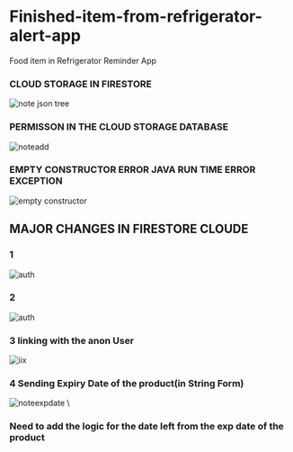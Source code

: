 # Finished-item-from-refrigerator-alert-app
Food item in Refrigerator Reminder App



### CLOUD STORAGE IN FIRESTORE


![note json tree](https://user-images.githubusercontent.com/40432616/94010909-31414580-fdc4-11ea-93b3-67caadfa3f36.PNG)


### PERMISSON IN THE CLOUD STORAGE DATABASE

![noteadd](https://user-images.githubusercontent.com/40432616/94010913-32727280-fdc4-11ea-9c9f-91d565640cf5.PNG)


### EMPTY CONSTRUCTOR ERROR JAVA RUN TIME ERROR EXCEPTION 


![empty constructor](https://user-images.githubusercontent.com/40432616/94025278-f516e080-fdd5-11ea-84f0-a64cfc115468.PNG)


## MAJOR CHANGES IN FIRESTORE CLOUDE
### 1

![auth](https://user-images.githubusercontent.com/40432616/94114272-bdf01000-fe65-11ea-9539-e6b262e5949d.PNG)

### 2
![auth](https://user-images.githubusercontent.com/40432616/94114847-846bd480-fe66-11ea-9e11-f24cefa7580c.PNG)


### 3 linking with the anon User
![iix](https://user-images.githubusercontent.com/40432616/94190954-6e8ffb00-feca-11ea-8225-fbc084f4bfec.PNG)

### 4 Sending Expiry Date of the product(in String Form)
![noteexpdate](https://user-images.githubusercontent.com/40432616/94778043-1b460d00-03e2-11eb-9728-b2919c67f9a1.PNG)
\
### Need to add the logic for the date left from the exp date of the product


